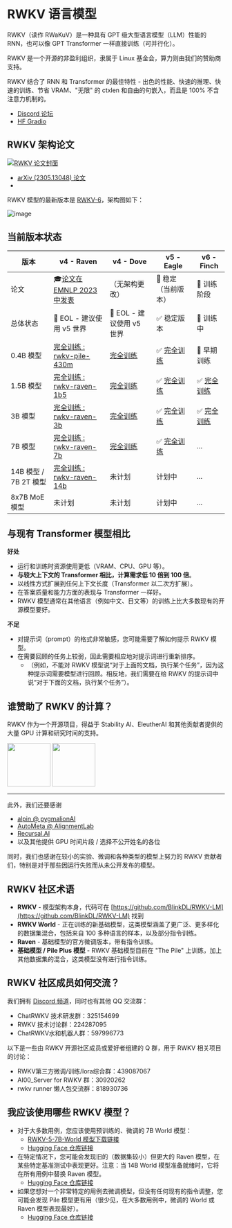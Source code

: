 # RWKV 语言模型

RWKV（读作 RWaKuV）是一种具有 GPT 级大型语言模型（LLM）性能的 RNN，也可以像 GPT Transformer 一样直接训练（可并行化）。

RWKV 是一个开源的非盈利组织，隶属于 Linux 基金会，算力则由我们的赞助商支持。

RWKV 结合了 RNN 和 Transformer 的最佳特性 - 出色的性能、快速的推理、快速的训练、节省 VRAM、"无限" 的 ctxlen 和自由的句嵌入，而且是 100% 不含注意力机制的。

- [Discord 论坛](https://discord.gg/bDSBUMeFpc)
- [HF Gradio](https://huggingface.co/spaces/BlinkDL/RWKV-Gradio-2)

## RWKV 架构论文

[![RWKV 论文封面](./docs/img/RWKV-paper.png)](https://arxiv.org/abs/2305.13048)

- [arXiv (2305.13048) 论文](https://arxiv.org/abs/2305.13048)
- 
RWKV 模型的最新版本是 [RWKV-6](https://huggingface.co/BlinkDL/rwkv-6-world)，架构图如下：

![image](./docs/_media/rwkv-x060.jpg ':size=600')

## 当前版本状态

| 版本 | v4 - Raven | v4 - Dove | v5 - Eagle | v6 - Finch |
|---|---|---|---|---|
| 论文 | 🎓[论文在 EMNLP 2023 中发表](https://arxiv.org/abs/2305.13048) | （无架构更改） | 🔧 稳定（当前版本） | 🧪 训练阶段 |
| 总体状态 | 🌚 EOL - 建议使用 v5 世界 | 🌚 EOL - 建议使用 v5 世界 | ✅ 稳定版本 | 🧪 训练中 |
| 0.4B 模型 | [完全训练 : rwkv-pile-430m](https://huggingface.co/RWKV/rwkv-4-430m-pile) | [完全训练](https://huggingface.co/RWKV/rwkv-4-world-430m) | ✅ [完全训练](https://huggingface.co/BlinkDL/rwkv-5-world/blob/main/RWKV-5-World-0.4B-v2-20231113-ctx4096.pth) | 🧪 早期训练 |
| 1.5B 模型 | [完全训练 : rwkv-raven-1b5](https://huggingface.co/RWKV/rwkv-raven-1b5) | [完全训练](https://huggingface.co/RWKV/rwkv-4-world-1b5) | ✅ [完全训练](https://huggingface.co/BlinkDL/rwkv-5-world/blob/main/RWKV-5-World-1B5-v2-20231025-ctx4096.pth) | ✅ [完全训练](https://huggingface.co/BlinkDL/rwkv-6-world/blob/main/RWKV-x060-World-1B6-v2-20240208-ctx4096.pth) |
| 3B 模型 | [完全训练 : rwkv-raven-3b](https://huggingface.co/RWKV/rwkv-raven-3b) | [完全训练](https://huggingface.co/RWKV/rwkv-4-world-3b) | ✅  [完全训练](https://huggingface.co/BlinkDL/rwkv-5-world/blob/main/RWKV-5-World-3B-v2-20231118-ctx16k.pth) | ✅ [完全训练](https://huggingface.co/BlinkDL/rwkv-6-world/blob/main/RWKV-x060-World-3B-v2-20240228-ctx4096.pth) |
| 7B 模型 | [完全训练 : rwkv-raven-7b](https://huggingface.co/RWKV/rwkv-raven-7b) | [完全训练](https://huggingface.co/RWKV/rwkv-4-world-7b) | ✅  [完全训练](https://huggingface.co/RWKV/v5-Eagle-7B/blob/main/RWKV-v5-Eagle-World-7B-v2-20240128-ctx4096.pth) | ... |
| 14B 模型 / 7B 2T 模型 | [完全训练 : rwkv-raven-14b](https://huggingface.co/RWKV/rwkv-raven-14b) | 未计划 | 计划中 | ... |
| 8x7B MoE 模型 | 未计划 | 未计划 | 计划中 | ... |

## 与现有 Transformer 模型相比

**好处**

+ 运行和训练时资源使用更低（VRAM、CPU、GPU 等）。
+ **与较大上下文的 Transformer 相比，计算需求低 10 倍到 100 倍**。
+ 以线性方式扩展到任何上下文长度（Transformer 以二次方扩展）。
+ 在答案质量和能力方面的表现与 Transformer 一样好。
+ RWKV 模型通常在其他语言（例如中文、日文等）的训练上比大多数现有的开源模型要好。

**不足**

+ 对提示词（prompt）的格式非常敏感，您可能需要了解如何提示 RWKV 模型。
+ 在需要回顾的任务上较弱，因此需要相应地对提示词进行重新排序。
    + （例如，不能对 RWKV 模型说“对于上面的文档，执行某个任务”，因为这种提示词需要模型进行回顾。相反地，我们需要在给 RWKV 的提示词中说“对于下面的文档，执行某个任务”）。

## 谁赞助了 RWKV 的计算？

RWKV 作为一个开源项目，得益于 Stability AI、EleutherAI 和其他贡献者提供的大量 GPU 计算和研究时间的支持。

<div class="sponsor_logos">
    <a href="https://stability.ai/" target="_blank"><img src="./docs/img/sponsor/Stability-AI.jpg" width="100px"/></a>
    <a href="https://www.eleuther.ai/" target="_blank"><img src="./docs/img/sponsor/EleutherAI_logo.svg.png" width="100px"/></a>
</div>

---

此外，我们还要感谢
- [alpin @ pygmalionAI](https://pygmalion.chat/)
- [AutoMeta @ AlignmentLab](https://twitter.com/alignment_lab)
- [Recursal.AI](https://recursal.ai)
- 以及其他提供 GPU 时间片段 / 选择不公开姓名的各位

同时，我们也感谢在较小的实验、微调和各种类型的模型上努力的 RWKV 贡献者们，特别是对于那些因运行失败而从未公开发布的模型。

## RWKV 社区术语

- **RWKV** - 模型架构本身，代码可在 [https://github.com/BlinkDL/RWKV-LM](https://github.com/BlinkDL/RWKV-LM) 找到
- **RWKV World** - 正在训练的新基础模型，这类模型涵盖了更广泛、更多样化的数据集混合，包括来自 100 多种语言的样本，以及部分指令训练。
- **Raven** - 基础模型的官方微调版本，带有指令训练。
- **基础模型 / Pile Plus 模型** - RWKV 基础模型目前在 "The Pile" 上训练，加上其他数据集的混合，这类模型没有进行指令训练。

## RWKV 社区成员如何交流？

我们拥有 [Discord 频道](https://discord.gg/bDSBUMeFpc)，同时也有其他 QQ 交流群：

- ChatRWKV 技术研发群：325154699
- RWKV 技术讨论群：224287095
- ChatRWKV水和机器人群：597996773
  
以下是一些由 RWKV 开源社区成员或爱好者组建的 Q 群，用于 RWKV 相关项目的讨论：

- RWKV第三方微调/训练/lora综合群：439087067
- AI00_Server for RWKV 群：30920262
- rwkv runner 懒人包交流群：818930736
  

## 我应该使用哪些 RWKV 模型？

- 对于大多数用例，您应该使用预训练的、微调的 7B World 模型：
    - [RWKV-5-7B-World 模型下载链接](https://huggingface.co/BlinkDL/rwkv-5-world/blob/main/RWKV-5-World-7B-v2-20240128-ctx4096.pth) 
    - [Hugging Face 仓库链接](https://huggingface.co/BlinkDL/rwkv-5-world)
- 在特定情况下，您可能会发现旧的（数据集较小）但更大的 Raven 模型，在某些特定基准测试中表现更好。注意：当 14B World 模型准备就绪时，它将在所有用例中替换 Raven 模型。
    - [Hugging Face 仓库链接](https://huggingface.co/BlinkDL/rwkv-4-raven)
- 如果您想对一个非常特定的用例去微调模型，但没有任何现有的指令调整，您可能会发现 Pile 模型更有用（很少见，在大多数用例中，微调的 World 或 Raven 模型表现最好）。
    - [Hugging Face 仓库链接](https://huggingface.co/BlinkDL/rwkv-4-pile-14b)